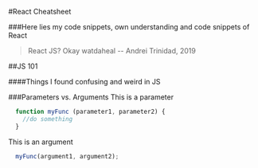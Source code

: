 #React Cheatsheet

###Here lies my code snippets, own understanding and code snippets of React

> React JS? Okay watdaheal -- Andrei Trinidad, 2019

##JS 101

####Things I found confusing and weird in JS

###Parameters vs. Arguments
This is a parameter
```javascript
  function myFunc (parameter1, parameter2) {
    //do something
  }
```
This is an argument
```javascript 
  myFunc(argument1, argument2); 
```
